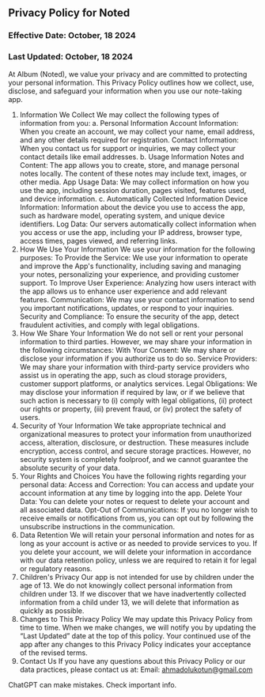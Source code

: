 ## Privacy Policy for Noted
### Effective Date: October, 18 2024
### Last Updated: October, 18 2024
At Album (Noted), we value your privacy and are committed to protecting your personal information. This Privacy Policy outlines how we collect, use, disclose, and safeguard your information when you use our note-taking app.
1. Information We Collect
We may collect the following types of information from you:
a. Personal Information
Account Information: When you create an account, we may collect your name, email address, and any other details required for registration.
Contact Information: When you contact us for support or inquiries, we may collect your contact details like email addresses.
b. Usage Information
Notes and Content: The app allows you to create, store, and manage personal notes locally. The content of these notes may include text, images, or other media.
App Usage Data: We may collect information on how you use the app, including session duration, pages visited, features used, and device information.
c. Automatically Collected Information
Device Information: Information about the device you use to access the app, such as hardware model, operating system, and unique device identifiers.
Log Data: Our servers automatically collect information when you access or use the app, including your IP address, browser type, access times, pages viewed, and referring links.
2. How We Use Your Information
We use your information for the following purposes:
To Provide the Service: We use your information to operate and improve the App's functionality, including saving and managing your notes, personalizing your experience, and providing customer support.
To Improve User Experience: Analyzing how users interact with the app allows us to enhance user experience and add relevant features.
Communication: We may use your contact information to send you important notifications, updates, or respond to your inquiries.
Security and Compliance: To ensure the security of the app, detect fraudulent activities, and comply with legal obligations.
3. How We Share Your Information
We do not sell or rent your personal information to third parties. However, we may share your information in the following circumstances:
With Your Consent: We may share or disclose your information if you authorize us to do so.
Service Providers: We may share your information with third-party service providers who assist us in operating the app, such as cloud storage providers, customer support platforms, or analytics services.
Legal Obligations: We may disclose your information if required by law, or if we believe that such action is necessary to (i) comply with legal obligations, (ii) protect our rights or property, (iii) prevent fraud, or (iv) protect the safety of users.
4. Security of Your Information
We take appropriate technical and organizational measures to protect your information from unauthorized access, alteration, disclosure, or destruction. These measures include encryption, access control, and secure storage practices. However, no security system is completely foolproof, and we cannot guarantee the absolute security of your data.
5. Your Rights and Choices
You have the following rights regarding your personal data:
Access and Correction: You can access and update your account information at any time by logging into the app.
Delete Your Data: You can delete your notes or request to delete your account and all associated data.
Opt-Out of Communications: If you no longer wish to receive emails or notifications from us, you can opt out by following the unsubscribe instructions in the communication.
6. Data Retention
We will retain your personal information and notes for as long as your account is active or as needed to provide services to you. If you delete your account, we will delete your information in accordance with our data retention policy, unless we are required to retain it for legal or regulatory reasons.
7. Children's Privacy
Our app is not intended for use by children under the age of 13. We do not knowingly collect personal information from children under 13. If we discover that we have inadvertently collected information from a child under 13, we will delete that information as quickly as possible.
8. Changes to This Privacy Policy
We may update this Privacy Policy from time to time. When we make changes, we will notify you by updating the “Last Updated” date at the top of this policy. Your continued use of the app after any changes to this Privacy Policy indicates your acceptance of the revised terms.
9. Contact Us
If you have any questions about this Privacy Policy or our data practices, please contact us at:
Email: ahmadolukotun@gmail.com











ChatGPT can make mistakes. Check important info.

